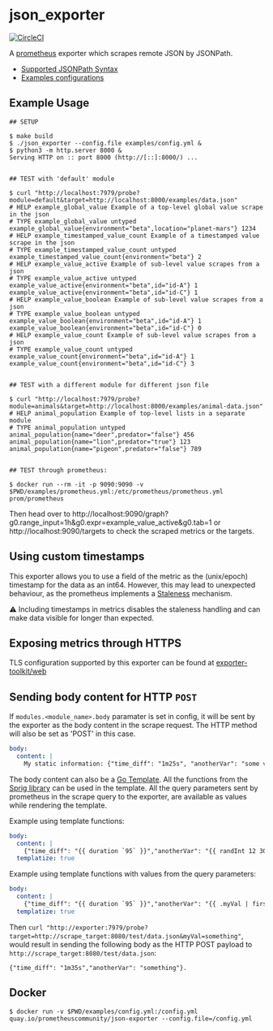 json_exporter
========================
[![CircleCI](https://circleci.com/gh/prometheus-community/json_exporter.svg?style=svg)](https://circleci.com/gh/prometheus-community/json_exporter)

A [prometheus](https://prometheus.io/) exporter which scrapes remote JSON by JSONPath.

- [Supported JSONPath Syntax](https://kubernetes.io/docs/reference/kubectl/jsonpath/)
- [Examples configurations](/examples)

## Example Usage

```console
## SETUP

$ make build
$ ./json_exporter --config.file examples/config.yml &
$ python3 -m http.server 8000 &
Serving HTTP on :: port 8000 (http://[::]:8000/) ...


## TEST with 'default' module

$ curl "http://localhost:7979/probe?module=default&target=http://localhost:8000/examples/data.json"
# HELP example_global_value Example of a top-level global value scrape in the json
# TYPE example_global_value untyped
example_global_value{environment="beta",location="planet-mars"} 1234
# HELP example_timestamped_value_count Example of a timestamped value scrape in the json
# TYPE example_timestamped_value_count untyped
example_timestamped_value_count{environment="beta"} 2
# HELP example_value_active Example of sub-level value scrapes from a json
# TYPE example_value_active untyped
example_value_active{environment="beta",id="id-A"} 1
example_value_active{environment="beta",id="id-C"} 1
# HELP example_value_boolean Example of sub-level value scrapes from a json
# TYPE example_value_boolean untyped
example_value_boolean{environment="beta",id="id-A"} 1
example_value_boolean{environment="beta",id="id-C"} 0
# HELP example_value_count Example of sub-level value scrapes from a json
# TYPE example_value_count untyped
example_value_count{environment="beta",id="id-A"} 1
example_value_count{environment="beta",id="id-C"} 3


## TEST with a different module for different json file

$ curl "http://localhost:7979/probe?module=animals&target=http://localhost:8000/examples/animal-data.json"
# HELP animal_population Example of top-level lists in a separate module
# TYPE animal_population untyped
animal_population{name="deer",predator="false"} 456
animal_population{name="lion",predator="true"} 123
animal_population{name="pigeon",predator="false"} 789


## TEST through prometheus:

$ docker run --rm -it -p 9090:9090 -v $PWD/examples/prometheus.yml:/etc/prometheus/prometheus.yml prom/prometheus
```
Then head over to http://localhost:9090/graph?g0.range_input=1h&g0.expr=example_value_active&g0.tab=1 or http://localhost:9090/targets to check the scraped metrics or the targets.

## Using custom timestamps

This exporter allows you to use a field of the metric as the (unix/epoch) timestamp for the data as an int64. However, this may lead to unexpected behaviour, as the prometheus implements a [Staleness](https://prometheus.io/docs/prometheus/latest/querying/basics/#staleness) mechanism.

:warning: Including timestamps in metrics disables the staleness handling and can make data visible for longer than expected.

## Exposing metrics through HTTPS

TLS configuration supported by this exporter can be found at [exporter-toolkit/web](https://github.com/prometheus/exporter-toolkit/blob/v0.9.0/docs/web-configuration.md)

## Sending body content for HTTP `POST`

If `modules.<module_name>.body` paramater is set in config, it will be sent by the exporter as the body content in the scrape request. The HTTP method will also be set as 'POST' in this case.
```yaml
body:
  content: |
    My static information: {"time_diff": "1m25s", "anotherVar": "some value"}
```

The body content can also be a [Go Template](https://golang.org/pkg/text/template). All the functions from the [Sprig library](https://masterminds.github.io/sprig/) can be used in the template.
All the query parameters sent by prometheus in the scrape query to the exporter, are available as values while rendering the template.

Example using template functions:
```yaml
body:
  content: |
    {"time_diff": "{{ duration `95` }}","anotherVar": "{{ randInt 12 30 }}"}
  templatize: true
```

Example using template functions with values from the query parameters:
```yaml
body:
  content: |
    {"time_diff": "{{ duration `95` }}","anotherVar": "{{ .myVal | first }}"}
  templatize: true
```
Then `curl "http://exporter:7979/probe?target=http://scrape_target:8080/test/data.json&myVal=something"`, would result in sending the following body as the HTTP POST payload to `http://scrape_target:8080/test/data.json`:
```
{"time_diff": "1m35s","anotherVar": "something"}.
```

## Docker

```console
$ docker run -v $PWD/examples/config.yml:/config.yml quay.io/prometheuscommunity/json-exporter --config.file=/config.yml
```


